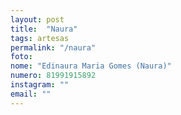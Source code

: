 ```yaml
---
layout: post
title:  "Naura"
tags: artesas
permalink: "/naura"
foto: 
nome: "Edinaura Maria Gomes (Naura)"
numero: 81991915892
instagram: ""
email: ""
---
```



  
